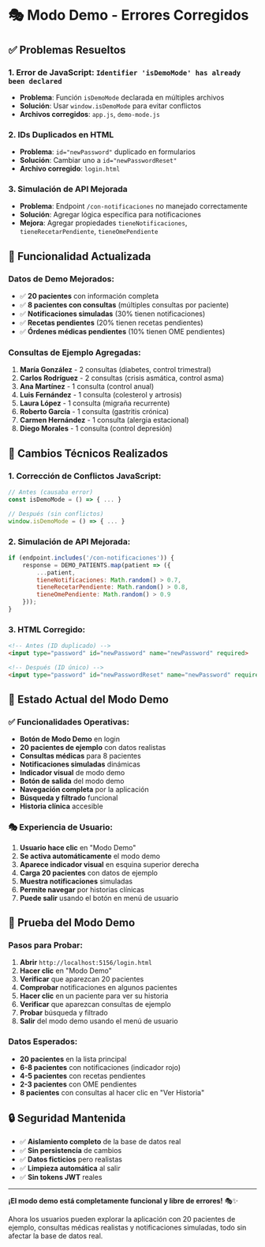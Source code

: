 # 🎭 Modo Demo - Errores Corregidos

## ✅ **Problemas Resueltos**

### **1. Error de JavaScript: `Identifier 'isDemoMode' has already been declared`**
- **Problema**: Función `isDemoMode` declarada en múltiples archivos
- **Solución**: Usar `window.isDemoMode` para evitar conflictos
- **Archivos corregidos**: `app.js`, `demo-mode.js`

### **2. IDs Duplicados en HTML**
- **Problema**: `id="newPassword"` duplicado en formularios
- **Solución**: Cambiar uno a `id="newPasswordReset"`
- **Archivo corregido**: `login.html`

### **3. Simulación de API Mejorada**
- **Problema**: Endpoint `/con-notificaciones` no manejado correctamente
- **Solución**: Agregar lógica específica para notificaciones
- **Mejora**: Agregar propiedades `tieneNotificaciones`, `tieneRecetarPendiente`, `tieneOmePendiente`

## 🎯 **Funcionalidad Actualizada**

### **Datos de Demo Mejorados:**
- ✅ **20 pacientes** con información completa
- ✅ **8 pacientes con consultas** (múltiples consultas por paciente)
- ✅ **Notificaciones simuladas** (30% tienen notificaciones)
- ✅ **Recetas pendientes** (20% tienen recetas pendientes)
- ✅ **Órdenes médicas pendientes** (10% tienen OME pendientes)

### **Consultas de Ejemplo Agregadas:**
1. **María González** - 2 consultas (diabetes, control trimestral)
2. **Carlos Rodríguez** - 2 consultas (crisis asmática, control asma)
3. **Ana Martínez** - 1 consulta (control anual)
4. **Luis Fernández** - 1 consulta (colesterol y artrosis)
5. **Laura López** - 1 consulta (migraña recurrente)
6. **Roberto García** - 1 consulta (gastritis crónica)
7. **Carmen Hernández** - 1 consulta (alergia estacional)
8. **Diego Morales** - 1 consulta (control depresión)

## 🔧 **Cambios Técnicos Realizados**

### **1. Corrección de Conflictos JavaScript:**
```javascript
// Antes (causaba error)
const isDemoMode = () => { ... }

// Después (sin conflictos)
window.isDemoMode = () => { ... }
```

### **2. Simulación de API Mejorada:**
```javascript
if (endpoint.includes('/con-notificaciones')) {
    response = DEMO_PATIENTS.map(patient => ({
        ...patient,
        tieneNotificaciones: Math.random() > 0.7,
        tieneRecetarPendiente: Math.random() > 0.8,
        tieneOmePendiente: Math.random() > 0.9
    }));
}
```

### **3. HTML Corregido:**
```html
<!-- Antes (ID duplicado) -->
<input type="password" id="newPassword" name="newPassword" required>

<!-- Después (ID único) -->
<input type="password" id="newPasswordReset" name="newPassword" required>
```

## 🎉 **Estado Actual del Modo Demo**

### **✅ Funcionalidades Operativas:**
- **Botón de Modo Demo** en login
- **20 pacientes de ejemplo** con datos realistas
- **Consultas médicas** para 8 pacientes
- **Notificaciones simuladas** dinámicas
- **Indicador visual** de modo demo
- **Botón de salida** del modo demo
- **Navegación completa** por la aplicación
- **Búsqueda y filtrado** funcional
- **Historia clínica** accesible

### **🎭 Experiencia de Usuario:**
1. **Usuario hace clic** en "Modo Demo"
2. **Se activa automáticamente** el modo demo
3. **Aparece indicador visual** en esquina superior derecha
4. **Carga 20 pacientes** con datos de ejemplo
5. **Muestra notificaciones** simuladas
6. **Permite navegar** por historias clínicas
7. **Puede salir** usando el botón en menú de usuario

## 🚀 **Prueba del Modo Demo**

### **Pasos para Probar:**
1. **Abrir** `http://localhost:5156/login.html`
2. **Hacer clic** en "Modo Demo"
3. **Verificar** que aparezcan 20 pacientes
4. **Comprobar** notificaciones en algunos pacientes
5. **Hacer clic** en un paciente para ver su historia
6. **Verificar** que aparezcan consultas de ejemplo
7. **Probar** búsqueda y filtrado
8. **Salir** del modo demo usando el menú de usuario

### **Datos Esperados:**
- **20 pacientes** en la lista principal
- **6-8 pacientes** con notificaciones (indicador rojo)
- **4-5 pacientes** con recetas pendientes
- **2-3 pacientes** con OME pendientes
- **8 pacientes** con consultas al hacer clic en "Ver Historia"

## 🔒 **Seguridad Mantenida**

- ✅ **Aislamiento completo** de la base de datos real
- ✅ **Sin persistencia** de cambios
- ✅ **Datos ficticios** pero realistas
- ✅ **Limpieza automática** al salir
- ✅ **Sin tokens JWT** reales

---

**¡El modo demo está completamente funcional y libre de errores!** 🎭✨

Ahora los usuarios pueden explorar la aplicación con 20 pacientes de ejemplo, consultas médicas realistas y notificaciones simuladas, todo sin afectar la base de datos real.




